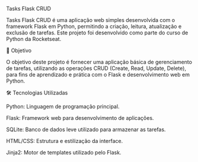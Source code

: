Tasks Flask CRUD

Tasks Flask CRUD é uma aplicação web simples desenvolvida com o framework Flask em Python, permitindo a criação, leitura, atualização e exclusão de tarefas. Este projeto foi desenvolvido como parte do curso de Python da Rocketseat.



🎯 Objetivo

O objetivo deste projeto é fornecer uma aplicação básica de gerenciamento de tarefas, utilizando as operações CRUD (Create, Read, Update, Delete), para fins de aprendizado e prática com o Flask e desenvolvimento web em Python.

🛠 Tecnologias Utilizadas

Python: Linguagem de programação principal.

Flask: Framework web para desenvolvimento de aplicações.

SQLite: Banco de dados leve utilizado para armazenar as tarefas.

HTML/CSS: Estrutura e estilização da interface.

Jinja2: Motor de templates utilizado pelo Flask.
